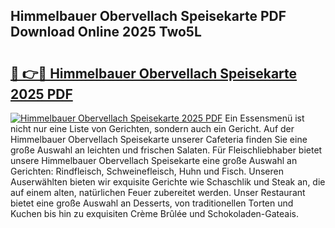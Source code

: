 ## Himmelbauer Obervellach Speisekarte PDF Download Online 2025 Two5L

# <h2><a href="http://gccceg.nevu.top/?p=Himmelbauer+Obervellach+Speisekarte">🔗 👉🔴 Himmelbauer Obervellach Speisekarte 2025 PDF</a></h2>

[![Himmelbauer Obervellach Speisekarte 2025 PDF](https://i.imgur.com/dBaPXMq.png)](http://gccceg.nevu.top/?p=Himmelbauer+Obervellach+Speisekarte)
Ein Essensmenü ist nicht nur eine Liste von Gerichten, sondern auch ein Gericht. Auf der Himmelbauer Obervellach Speisekarte unserer Cafeteria finden Sie eine große Auswahl an leichten und frischen Salaten. Für Fleischliebhaber bietet unsere Himmelbauer Obervellach Speisekarte eine große Auswahl an Gerichten: Rindfleisch, Schweinefleisch, Huhn und Fisch. Unseren Auserwählten bieten wir exquisite Gerichte wie Schaschlik und Steak an, die auf einem alten, natürlichen Feuer zubereitet werden. Unser Restaurant bietet eine große Auswahl an Desserts, von traditionellen Torten und Kuchen bis hin zu exquisiten Crème Brûlée und Schokoladen-Gateais.
